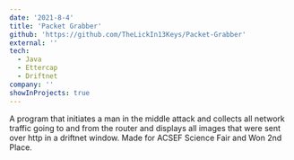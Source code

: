 ```yaml
---
date: '2021-8-4'
title: 'Packet Grabber'
github: 'https://github.com/TheLickIn13Keys/Packet-Grabber'
external: ''
tech:
  - Java
  - Ettercap
  - Driftnet
company: ''
showInProjects: true
---
```


A program that initiates a man in the middle attack and collects all network traffic going to and from the router and displays all images that were sent over http in a driftnet window. Made for ACSEF Science Fair and Won 2nd Place.
